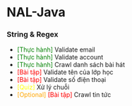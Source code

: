 # NAL-Java
### String & Regex
+ <span style="color:green">[Thực hành]</span> Validate email
+ <span style="color:green">[Thực hành]</span> Validate account
+ <span style="color:green">[Thực hành]</span> Crawl danh sách bài hát
+ <span style="color:red">[Bài tập]</span> Validate tên của lớp học
+ <span style="color:red">[Bài tập]</span>  Validate số điện thoại
+ <span style="color:yellow">[Quiz]</span> Xử lý chuỗi
+ <span style="color:orange">[Optional]</span> <span style="color:red">[Bài tập]</span> Crawl tin tức
